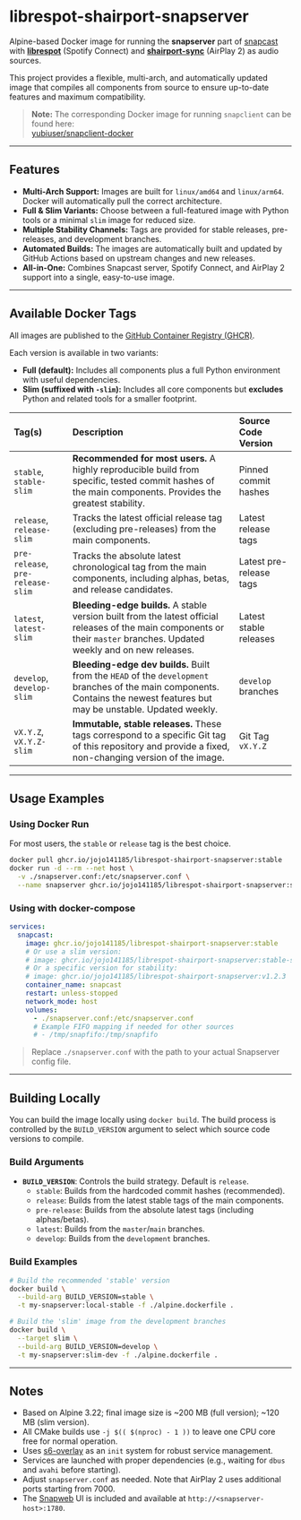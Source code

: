 # librespot-shairport-snapserver

Alpine-based Docker image for running the **snapserver** part of [snapcast](https://github.com/badaix/snapcast) with [**librespot**](https://github.com/librespot-org/librespot) (Spotify Connect) and [**shairport-sync**](https://github.com/mikebrady/shairport-sync) (AirPlay 2) as audio sources.

This project provides a flexible, multi-arch, and automatically updated image that compiles all components from source to ensure up-to-date features and maximum compatibility.

> **Note:** The corresponding Docker image for running `snapclient` can be found here:  
> [yubiuser/snapclient-docker](https://github.com/yubiuser/snapclient-docker)

---

## Features

- **Multi-Arch Support:** Images are built for `linux/amd64` and `linux/arm64`. Docker will automatically pull the correct architecture.
- **Full & Slim Variants:** Choose between a full-featured image with Python tools or a minimal `slim` image for reduced size.
- **Multiple Stability Channels:** Tags are provided for stable releases, pre-releases, and development branches.
- **Automated Builds:** The images are automatically built and updated by GitHub Actions based on upstream changes and new releases.
- **All-in-One:** Combines Snapcast server, Spotify Connect, and AirPlay 2 support into a single, easy-to-use image.

---

## Available Docker Tags

All images are published to the [GitHub Container Registry (GHCR)](https://github.com/jojo141185/librespot-shairport-snapserver/pkgs/container/librespot-shairport-snapserver).

Each version is available in two variants:
- **Full (default):** Includes all components plus a full Python environment with useful dependencies.
- **Slim (suffixed with `-slim`):** Includes all core components but **excludes** Python and related tools for a smaller footprint.

| Tag(s) | Description | Source Code Version |
| :--- | :--- | :--- |
| `stable`, `stable-slim` | **Recommended for most users.** A highly reproducible build from specific, tested commit hashes of the main components. Provides the greatest stability. | Pinned commit hashes |
| `release`, `release-slim` | Tracks the latest official release tag (excluding pre-releases) from the main components. | Latest release tags |
| `pre-release`, `pre-release-slim` | Tracks the absolute latest chronological tag from the main components, including alphas, betas, and release candidates. | Latest pre-release tags |
| `latest`, `latest-slim` | **Bleeding-edge builds.** A stable version built from the latest official releases of the main components or their `master` branches. Updated weekly and on new releases. | Latest stable releases |
| `develop`, `develop-slim` | **Bleeding-edge dev builds.** Built from the `HEAD` of the `development` branches of the main components. Contains the newest features but may be unstable. Updated weekly. | `develop` branches |
| `vX.Y.Z`, `vX.Y.Z-slim` | **Immutable, stable releases.** These tags correspond to a specific Git tag of this repository and provide a fixed, non-changing version of the image. | Git Tag `vX.Y.Z` |

---

## Usage Examples

### Using Docker Run

For most users, the `stable` or `release` tag is the best choice.

```bash
docker pull ghcr.io/jojo141185/librespot-shairport-snapserver:stable
docker run -d --rm --net host \
  -v ./snapserver.conf:/etc/snapserver.conf \
  --name snapserver ghcr.io/jojo141185/librespot-shairport-snapserver:stable
```

### Using with docker-compose

```yml
services:
  snapcast:
    image: ghcr.io/jojo141185/librespot-shairport-snapserver:stable
    # Or use a slim version:
    # image: ghcr.io/jojo141185/librespot-shairport-snapserver:stable-slim
    # Or a specific version for stability:
    # image: ghcr.io/jojo141185/librespot-shairport-snapserver:v1.2.3
    container_name: snapcast
    restart: unless-stopped
    network_mode: host
    volumes:
      - ./snapserver.conf:/etc/snapserver.conf
      # Example FIFO mapping if needed for other sources
      # - /tmp/snapfifo:/tmp/snapfifo
```

> Replace `./snapserver.conf` with the path to your actual Snapserver config file.

---

## Building Locally

You can build the image locally using `docker build`. The build process is controlled by the `BUILD_VERSION` argument to select which source code versions to compile.

### Build Arguments
- **`BUILD_VERSION`**: Controls the build strategy. Default is `release`.
  - `stable`: Builds from the hardcoded commit hashes (recommended).
  - `release`: Builds from the latest stable tags of the main components.
  - `pre-release`: Builds from the absolute latest tags (including alphas/betas).
  - `latest`: Builds from the `master`/`main` branches.
  - `develop`: Builds from the `development` branches.

### Build Examples

```bash
# Build the recommended 'stable' version
docker build \
  --build-arg BUILD_VERSION=stable \
  -t my-snapserver:local-stable -f ./alpine.dockerfile .

# Build the 'slim' image from the development branches
docker build \
  --target slim \
  --build-arg BUILD_VERSION=develop \
  -t my-snapserver:slim-dev -f ./alpine.dockerfile .
```

---

## Notes

- Based on Alpine 3.22; final image size is ~200 MB (full version); ~120 MB (slim version).
- All CMake builds use `-j $(( $(nproc) - 1 ))` to leave one CPU core free for normal operation.
- Uses [s6-overlay](https://github.com/just-containers/s6-overlay) as an `init` system for robust service management.
- Services are launched with proper dependencies (e.g., waiting for `dbus` and `avahi` before starting).
- Adjust `snapserver.conf` as needed. Note that AirPlay 2 uses additional ports starting from 7000.
- The [Snapweb](https://github.com/badaix/snapweb) UI is included and available at `http://<snapserver-host>:1780`.
